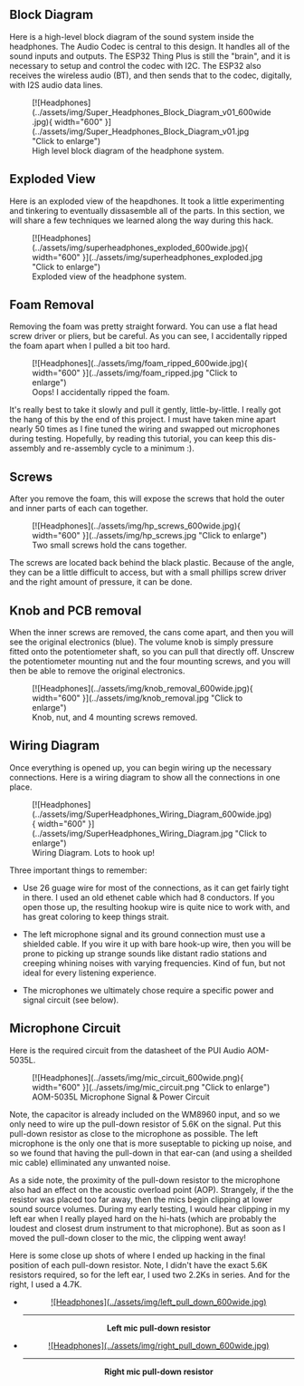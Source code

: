<!-- This section goes into detail about the various components on the product, solder jumpers as well as the board dimensions with a dimensional drawing exported from Eagle. -->

## Block Diagram

Here is a high-level block diagram of the sound system inside the headphones. The 
Audio Codec is central to this design. It handles all of the sound
inputs and outputs. The ESP32 Thing Plus is still the "brain", and it is necessary 
to setup and control the codec with I2C. The ESP32 also receives the wireless audio (BT), 
and then sends that to the codec, digitally, with I2S audio data lines.

<figure markdown>
[![Headphones](../assets/img/Super_Headphones_Block_Diagram_v01_600wide.jpg){ width="600" }](../assets/img/Super_Headphones_Block_Diagram_v01.jpg "Click to enlarge")
<figcaption markdown>
High level block diagram of the headphone system.
</figcaption>
</figure>

## Exploded View

Here is an exploded view of the heapdhones. It took a little experimenting and tinkering 
to eventually dissasemble all of the parts. In this section, we will share a few
techniques we learned along the way during this hack.

<figure markdown>
[![Headphones](../assets/img/superheadphones_exploded_600wide.jpg){ width="600" }](../assets/img/superheadphones_exploded.jpg "Click to enlarge")
<figcaption markdown>
Exploded view of the headphone system.
</figcaption>
</figure>

## Foam Removal

Removing the foam was pretty straight forward. 
You can use a flat head screw driver or pliers, but be careful. As you can see, 
I accidentally ripped the foam apart when I pulled a bit too hard. 

<figure markdown>
[![Headphones](../assets/img/foam_ripped_600wide.jpg){ width="600" }](../assets/img/foam_ripped.jpg "Click to enlarge")
<figcaption markdown>
Oops! I accidentally ripped the foam.
</figcaption>
</figure>

It's really best to take it slowly and pull it gently, little-by-little. I really got the hang of 
this by the end of this project. I must have taken mine apart nearly 50 times 
as I fine tuned the wiring and swapped out microphones during testing. 
Hopefully, by reading this tutorial, you can keep this dis-assembly and re-assembly 
cycle to a minimum :). 

## Screws

After you remove the foam, this will expose the screws that hold the outer and inner parts 
of each can together. 

<figure markdown>
[![Headphones](../assets/img/hp_screws_600wide.jpg){ width="600" }](../assets/img/hp_screws.jpg "Click to enlarge")
<figcaption markdown>
Two small screws hold the cans together.
</figcaption>
</figure>

The screws are located back behind the black plastic. Because of the angle, they 
can be a little difficult to access, but with a small phillips screw driver and 
the right amount of pressure, it can be done.

## Knob and PCB removal

When the inner screws are removed, the cans come apart, and 
then you will see the original electronics (blue). The volume knob is simply 
pressure fitted onto the potentiometer shaft, so you can pull that directly off. 
Unscrew the potentiometer mounting nut and the four mounting screws, and you will 
then be able to remove the original electronics.

<figure markdown>
[![Headphones](../assets/img/knob_removal_600wide.jpg){ width="600" }](../assets/img/knob_removal.jpg "Click to enlarge")
<figcaption markdown>
Knob, nut, and 4 mounting screws removed.
</figcaption>
</figure>

## Wiring Diagram

Once everything is opened up, you can begin wiring up the necessary connections. 
Here is a wiring diagram to show all the connections in one place. 

<figure markdown>
[![Headphones](../assets/img/SuperHeadphones_Wiring_Diagram_600wide.jpg){ width="600" }](../assets/img/SuperHeadphones_Wiring_Diagram.jpg "Click to enlarge")
<figcaption markdown>
Wiring Diagram. Lots to hook up!
</figcaption>
</figure>

Three important things to remember:

* Use 26 guage wire for most of the connections, as it can get fairly tight in there. 
I used an old ethenet cable which had 8 conductors. If you open those up, the resulting 
hookup wire is quite nice to work with, and has great coloring to keep things strait.

* The left microphone signal and its ground connection must use a shielded cable. If you 
wire it up with bare hook-up wire, then you will be prone to picking up strange 
sounds like distant radio stations and creeping whining noises with varying frequencies. 
Kind of fun, but not ideal for every listening experience.

* The microphones we ultimately chose require a specific power and signal circuit (see below). 

## Microphone Circuit

Here is the required circuit from the datasheet of the PUI Audio AOM-5035L.

<figure markdown>
[![Headphones](../assets/img/mic_circuit_600wide.png){ width="600" }](../assets/img/mic_circuit.png "Click to enlarge")
<figcaption markdown>
AOM-5035L Microphone Signal & Power Circuit
</figcaption>
</figure>

Note, the capacitor is already included on the WM8960 input, and so we 
only need to wire up the pull-down resistor of 5.6K on the signal. Put this pull-down 
resistor as close to the microphone as possible. The left microphone is the only 
one that is more suseptable to picking up noise, and so we found that having the 
pull-down in that ear-can (and using a sheilded mic cable) elliminated any unwanted 
noise.

As a side note, the proximity of the pull-down resistor to the microphone also 
had an effect on the acoustic overload point (AOP). Strangely, if the the resistor 
was placed too far away, then the mics begin clipping at lower sound source volumes. 
During my early testing, I would hear clipping in my left ear when I really played 
hard on the hi-hats (which are probably the loudest and closest drum instrument to that 
microphone). But as soon as I moved the pull-down closer to the mic, the clipping 
went away!

Here is some close up shots of where I ended up hacking in the final position of 
each pull-down resistor. Note, I didn't have the exact 5.6K resistors required, so 
for the left ear, I used two 2.2Ks in series. And for the right, I used a 4.7K. 

<div class="grid cards" markdown align="center">

-   <a href="../assets/img/left_pull_down.jpg">
	<figure markdown>
	![Headphones](../assets/img/left_pull_down_600wide.jpg)
	</figure>
    </a>

    ---
        
    **Left mic pull-down resistor**</a>

-   <a href="../assets/img/right_pull_down.jpg">
	<figure markdown>
	![Headphones](../assets/img/right_pull_down_600wide.jpg)
	</figure>
    </a>

    ---
    
    **Right mic pull-down resistor**</a>

</div>